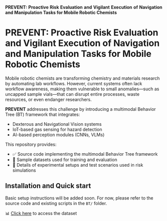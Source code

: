 <p style="text-align: justify;"><strong>PREVENT: Proactive Risk Evaluation and Vigilant Execution of Navigation and Manipulation Tasks for Mobile Robotic Chemists</strong></p>

# PREVENT: Proactive Risk Evaluation and Vigilant Execution of Navigation and Manipulation Tasks for Mobile Robotic Chemists

Mobile robotic chemists are transforming chemistry and materials research by automating lab workflows. However, current systems often lack workflow awareness, making them vulnerable to small anomalies—such as uncapped sample vials—that can disrupt entire processes, waste resources, or even endanger researchers.

**PREVENT** addresses this challenge by introducing a multimodal Behavior Tree (BT) framework that integrates:

-  Dexterous and Navigational Vision systems
-  IoT-based gas sensing for hazard detection
-  AI-based perception modules (CNNs, VLMs)

This repository provides:

- ✅ Source code implementing the multimodal Behavior Tree framework
- 📁 Sample datasets used for training and evaluation
- 🧪 Details of experimental setups and test scenarios used in risk simulations

## Installation and Quick start

Basic setup instructions will be added soon. For now, please refer to the source code and existing scripts in the `BT/` folder.



📊 [Click here](https://theuniversityofliverpool-my.sharepoint.com/:f:/r/personal/sathiz52_liverpool_ac_uk/Documents/Liverpool/Satheesh%20paper/Dataset?csf=1&web=1&e=1zrwMO) to access the dataset
